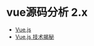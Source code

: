 # vue源码分析 2.x
- [Vue.js](https://github.com/vuejs/vue/tree/2.6)
- [Vue.js 技术揭秘](https://ustbhuangyi.github.io/vue-analysis/v2/prepare/)



